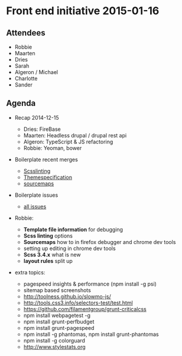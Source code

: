 # Front end initiative 2015-01-16

## Attendees
  * Robbie
  * Maarten
  * Dries
  * Sarah
  * Algeron / Michael
  * Charlotte
  * Sander

## Agenda

  * Recap 2014-12-15
    * Dries: FireBase
    * Maarten: Headless drupal / drupal rest api
    * Algeron: TypeScript & JS refactoring
    * Robbie: Yeoman, bower

  * Boilerplate recent merges
    * [Scsslinting](https://github.com/Crosscheck/drupal-theme-boilerplate/pull/40)
    * [Themespecification](https://github.com/Crosscheck/drupal-theme-boilerplate/pull/38)
    * [sourcemaps](https://github.com/Crosscheck/drupal-theme-boilerplate/pull/34)
  
  * Boilerplate issues
    * [all issues](https://github.com/Crosscheck/drupal-theme-boilerplate/issues) 

  * Robbie: 
    * **Template file information** for debugging
    * **Scss linting** options 
    * **Sourcemaps** how to in firefox debugger and chrome dev tools
    * setting up editing in chrome dev tools
    * **Scss 3.4.x** what is new
    * **layout rules** split up

  * extra topics: 
    * pagespeed insights & performance (npm install -g psi)
    * sitemap based screenshots
    * http://toolness.github.io/slowmo-js/
    * http://tools.css3.info/selectors-test/test.html
    * https://github.com/filamentgroup/grunt-criticalcss
    * npm install webpagetest -g
    * npm install grunt-perfbudget
    * npm install grunt-pagespeed
    * npm install -g phantomas, npm install grunt-phantomas
    * npm install -g colorguard
    * http://www.stylestats.org

